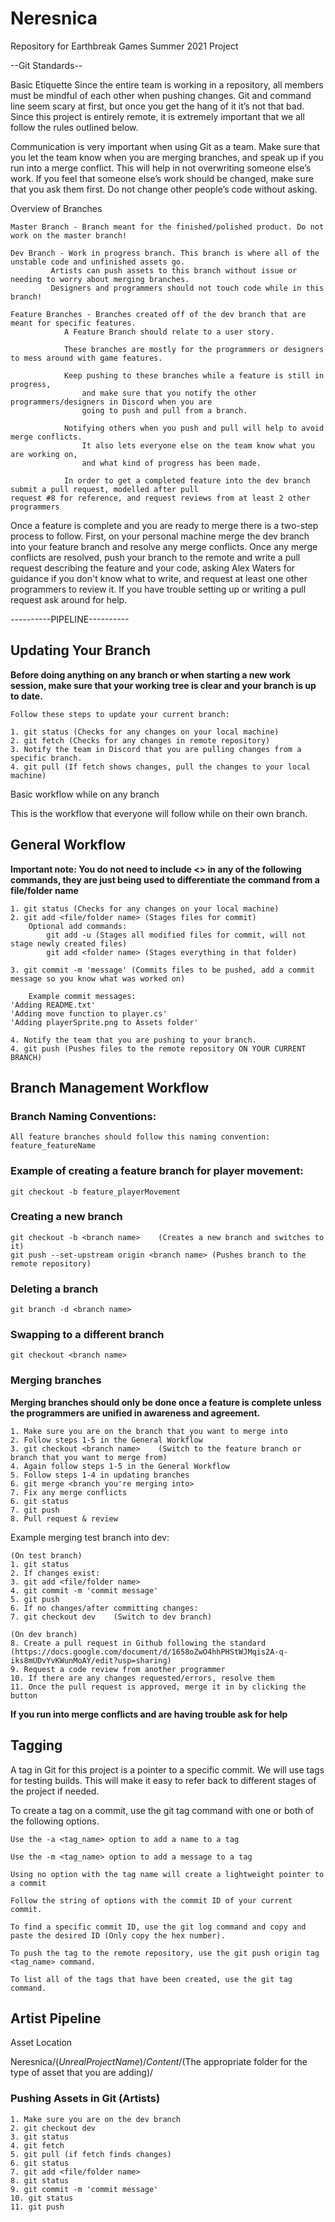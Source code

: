 # Neresnica

Repository for Earthbreak Games Summer 2021 Project

--Git Standards--

Basic Etiquette
Since the entire team is working in a repository, all members must be mindful of each other when pushing changes. Git and command line seem scary at first, but once you get the hang of it it’s not that bad. Since this project is entirely remote, it is extremely important that we all follow the rules outlined below.

Communication is very important when using Git as a team. Make sure that you let the team know when you are merging branches, and speak up if you run into a merge conflict. This will help in not overwriting someone else’s work. If you feel that someone else’s work should be changed, make sure that you ask them first. Do not change other people’s code without asking.

Overview of Branches

	Master Branch - Branch meant for the finished/polished product. Do not work on the master branch!

	Dev Branch - Work in progress branch. This branch is where all of the unstable code and unfinished assets go.
		     Artists can push assets to this branch without issue or needing to worry about merging branches.
		     Designers and programmers should not touch code while in this branch!

	Feature Branches - Branches created off of the dev branch that are meant for specific features.
			   	A Feature Branch should relate to a user story.

			   	These branches are mostly for the programmers or designers to mess around with game features.

			   	Keep pushing to these branches while a feature is still in progress,
			   		and make sure that you notify the other programmers/designers in Discord when you are
			   		going to push and pull from a branch.

			   	Notifying others when you push and pull will help to avoid merge conflicts.
			   		It also lets everyone else on the team know what you are working on,
					and what kind of progress has been made.
					
				In order to get a completed feature into the dev branch submit a pull request, modelled after pull 						request #8 for reference, and request reviews from at least 2 other programmers

Once a feature is complete and you are ready to merge there is a two-step process to follow. First, on your personal machine merge the dev branch into your feature branch and resolve any merge conflicts. Once any merge conflicts are resolved, push your branch to the remote and write a pull request describing the feature and your code, asking Alex Waters for guidance if you don't know what to write, and request at least one other programmers to review it. If you have trouble setting up or writing a pull request ask around for help.


----------PIPELINE----------

## Updating Your Branch

**Before doing anything on any branch or when starting a new work session, make sure that your working tree is clear and your branch is up to date.**

	Follow these steps to update your current branch:

	1. git status (Checks for any changes on your local machine)
	2. git fetch (Checks for any changes in remote repository)
	3. Notify the team in Discord that you are pulling changes from a specific branch.
	4. git pull (If fetch shows changes, pull the changes to your local machine)


Basic workflow while on any branch

This is the workflow that everyone will follow while on their own branch.

## General Workflow

**Important note: You do not need to include <> in any of the following commands, they are just being used to differentiate the command from a file/folder name**

	1. git status (Checks for any changes on your local machine)
	2. git add <file/folder name> (Stages files for commit)
 		Optional add commands:
			git add -u (Stages all modified files for commit, will not stage newly created files)
			git add <folder name> (Stages everything in that folder)

	3. git commit -m 'message' (Commits files to be pushed, add a commit message so you know what was worked on)

		Example commit messages:
	'Adding README.txt'
	'Adding move function to player.cs'
	'Adding playerSprite.png to Assets folder'

	4. Notify the team that you are pushing to your branch.
	4. git push (Pushes files to the remote repository ON YOUR CURRENT BRANCH)


## Branch Management Workflow

### Branch Naming Conventions:

	All feature branches should follow this naming convention: feature_featureName

### Example of creating a feature branch for player movement:

	git checkout -b feature_playerMovement

### Creating a new branch

	git checkout -b <branch name>    (Creates a new branch and switches to it)
	git push --set-upstream origin <branch name> (Pushes branch to the remote repository)

### Deleting a branch

	git branch -d <branch name>

### Swapping to a different branch

	git checkout <branch name>

### Merging branches

**Merging branches should only be done once a feature is complete unless the programmers are unified in awareness and agreement.**

	1. Make sure you are on the branch that you want to merge into
	2. Follow steps 1-5 in the General Workflow
	3. git checkout <branch name>    (Switch to the feature branch or branch that you want to merge from)
	4. Again follow steps 1-5 in the General Workflow
	5. Follow steps 1-4 in updating branches
	6. git merge <branch you're merging into>
	7. Fix any merge conflicts
	6. git status
	7. git push
	8. Pull request & review

Example merging test branch into dev:

	(On test branch)
	1. git status
	2. If changes exist:
	3. git add <file/folder name>
	4. git commit -m 'commit message'
	5. git push
	6. If no changes/after committing changes:
	7. git checkout dev    (Switch to dev branch)

	(On dev branch)
	8. Create a pull request in Github following the standard (https://docs.google.com/document/d/1658oZwO4hhPHStWJMqis2A-q-iks8mUDvYvKWunMoAY/edit?usp=sharing)
	9. Request a code review from another programmer
	10. If there are any changes requested/errors, resolve them
	11. Once the pull request is approved, merge it in by clicking the button

**If you run into merge conflicts and are having trouble ask for help**

## Tagging

A tag in Git for this project is a pointer to a specific commit.
We will use tags for testing builds. This will make it easy to refer back to different stages of the project if needed.

To create a tag on a commit, use the git tag command with one or both of the following options.

	Use the -a <tag_name> option to add a name to a tag

	Use the -m <tag_name> option to add a message to a tag

	Using no option with the tag name will create a lightweight pointer to a commit

	Follow the string of options with the commit ID of your current commit.

	To find a specific commit ID, use the git log command and copy and paste the desired ID (Only copy the hex number).

	To push the tag to the remote repository, use the git push origin tag <tag_name> command.

	To list all of the tags that have been created, use the git tag command.

## Artist Pipeline

Asset Location

Neresnica/$(Unreal Project Name)/Content/$(The appropriate folder for the type of asset that you are adding)/

### Pushing Assets in Git (Artists)

	1. Make sure you are on the dev branch
	2. git checkout dev
	3. git status
	4. git fetch
	5. git pull (if fetch finds changes)
	6. git status
	7. git add <file/folder name>
	8. git status
	9. git commit -m 'commit message'
	10. git status
	11. git push
